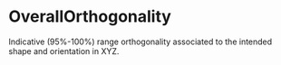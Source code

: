 OverallOrthogonality
====================

Indicative (95%-100%) range orthogonality associated to the intended shape and orientation in XYZ.
